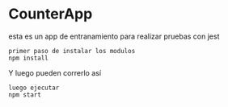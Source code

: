 # CounterApp

esta es un app de entranamiento para realizar pruebas con jest 

```
primer paso de instalar los modulos 
npm install
```

Y luego pueden correrlo así

```
luego ejecutar
npm start
```

